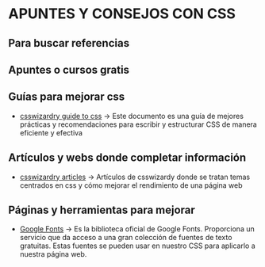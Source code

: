 # APUNTES Y CONSEJOS CON CSS
## Para buscar referencias

## Apuntes o cursos gratis


## Guías para mejorar css
- [csswizardry guide to css](https://cssguidelin.es/) -> Este documento es una guía de mejores prácticas y recomendaciones para escribir y estructurar CSS de manera eficiente y efectiva

## Artículos y webs donde completar información
- [csswizardry articles](https://csswizardry.com/page2/#section:articles) -> Artículos de csswizardy donde se tratan temas centrados en css y cómo mejorar el rendimiento de una página web

## Páginas y herramientas para mejorar
- [Google Fonts](https://fonts.google.com/) ->  Es la biblioteca oficial de Google Fonts. Proporciona un servicio que da acceso a una gran colección de fuentes de texto gratuitas. Estas fuentes se pueden usar en nuestro CSS para aplicarlo a nuestra página web.
